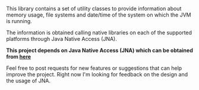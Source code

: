 This library contains a set of utility classes to provide information about memory usage, file systems and date/time of the system on which the JVM is running.

The information is obtained calling native libraries on each of the supported platforms through Java Native Access (JNA).

**This project depends on Java Native Access (JNA) which can be obtained from [here](https://jna.dev.java.net/)**

Feel free to post requests for new features or suggestions that can help improve the project. Right now I'm looking for feedback on the design and the usage of JNA.